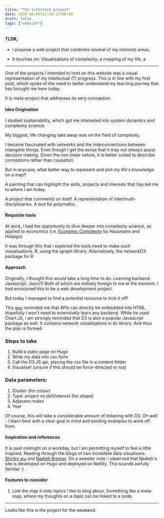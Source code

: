 ```yaml
---
title: "The lifestack project"
date: 2020-06-04T22:34:13+08:00
draft: false
tags: ["website"]
---
```


#### TLDR;

- I propose a web project that combines several of my interests areas.

- It touches on: Visualisations of complexity; a mapping of my life, a 

  

---

One of the projects I intended to host on this website was a visual representation of my intellectual (?) progress. This is in line with my first post, which spoke of the need to better understand my learning journey that has brought me here today.

It is meta-project that addresses its very conception.

#### Idea Origination

I studied sustainability, which got me interested into system dynamics and complexity science.

My biggest, life changing take away was on the field of complexity.

 I became fascinated with networks and the interconnections between intangible things. Even though I get the sense that it may not *always* assist decision making. Given the non linear nature, it is better suited to describe correlations rather than causation. 

But in anycase, what better way to represent and plot my life's knowledge on a map? 

A painting that can highlight the skills, projects and interests that has led me to where I am today.

A project that comments on itself. A representation of inter/multi-disciplinaries. A tool for polymaths.

#### Requisite tools

At work, I had the opportunity to dive deeper into complexity science, as applied to economics (i.e. [Economic Complexity](https://atlas.cid.harvard.edu/) by Hausmann and Hidalgo).

It was through this that i explored the tools need to make such visualisations. R, using the igraph library. Alternatively, the networkD3 package for R.

#### Approach 

Originally, I thought this would take a long time to do. Learning backend. Javascript. Json(?) Both of which are entirely foreign to me at the moment. I had envisioned this to be a web development project. 

But today I managed to find a potential resource to kick it off! 

This [guy](https://www.youtube.com/watch?v=tc8DU14qX6I) reminded me that APIs can directly be embedded into HTML. Hopefully I won't need to extensively learn any backend. While he used Chart.JS, i am strongly reminded that D3 is also a popular Javascript package as well. It contains network visualisations in its library. And thus the plan is formed:

### Steps to take

1. Build a static page on Hugo
2. Write my data into csv form
3. Call the D3.JS api, placing the csv file in a content folder
4. Visualise! (unsure if this should be force-directed or not)

### Data parameters:

1. Cluster (for colour)
2. Type: project vs skill/interest (for shape)
3. Adjacent nodes
4. Year

Of course, this will take a considerable amount of tinkering with D3. Oh well - I learn best with a clear goal in mind and existing examples to work off from.

#### Inspiration and references

It is past midnight on a workday, but I am permitting myself to feel a little inspired. Reading through the blogs of two incredible data visualisers: [Shirley wu]("https://www.visualcinnamon.com/2017/03/my-journey-into-dataviz") and [Nadieh Bremer](https://www.visualcinnamon.com/2017/03/my-journey-into-dataviz). On a sweeter note: i observed that Nadieh's site is developed on Hugo and deployed on Netlify. This sounds awfully familiar :) .

#### Features to consider 

1) Link the map it onto topics I like to blog about. Something like a meta-map, where my thoughts on a topic can be linked to a node.

---

Looks like this is the project for the weekend.
